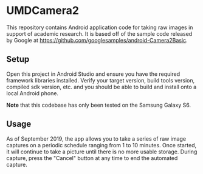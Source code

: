 # UMDCamera2

This repository contains Android application code for taking raw images in support of academic research.  It is based off of the sample code released by Google at https://github.com/googlesamples/android-Camera2Basic.

## Setup

Open this project in Android Studio and ensure you have the required framework libraries installed.  Verify your target version, build tools version, compiled sdk version, etc. and you should be able to build and install onto a local Android phone.

**Note** that this codebase has only been tested on the Samsung Galaxy S6.

## Usage

As of September 2019, the app allows you to take a series of raw image captures on a periodic schedule ranging from 1 to 10 minutes.  Once started, it will continue to take a picture until there is no more usable storage.  During capture, press the "Cancel" button at any time to end the automated capture.